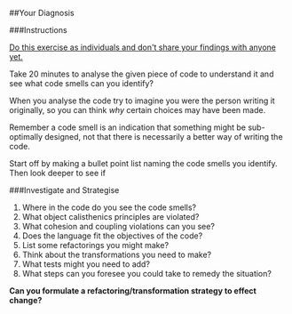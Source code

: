 ##Your Diagnosis

###Instructions

<u>Do this exercise as individuals and don't share your findings with anyone yet.</u>

Take 20 minutes to analyse the given piece of code to understand it and see what code smells can you identify? 

When you analyse the code try to imagine you were the person writing it originally, so you can think *why* 
certain choices may have been made.

Remember a code smell is an indication that something might be sub-optimally
designed, not that there is necessarily a better way of writing the code.

Start off by making a bullet point list naming the code smells you identify. Then look deeper to see if 

###Investigate and Strategise

1. Where in the code do you see the code smells?
2. What object calisthenics principles are violated?
3. What cohesion and coupling violations can you see?
4. Does the language fit the objectives of the code?
5. List some refactorings you might make?
6. Think about the transformations you need to make?
7. What tests might you need to add?
8. What steps can you foresee you could take to remedy the situation?


**Can you formulate a refactoring/transformation strategy to effect change?**

